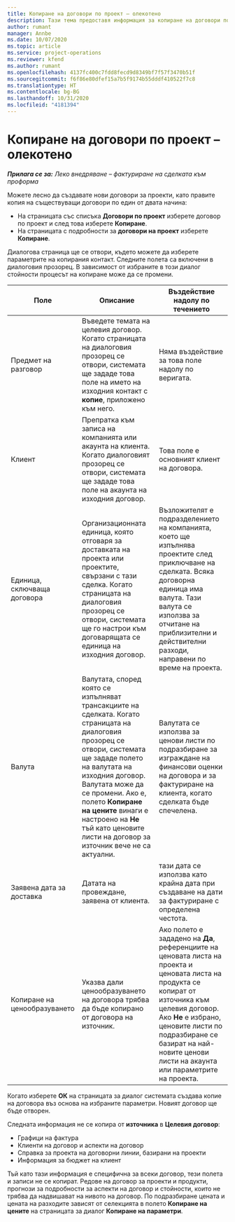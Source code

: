 ```yaml
---
title: Копиране на договори по проект – олекотено
description: Тази тема предоставя информация за копиране на договори по проекти в Project Operations.
author: rumant
manager: Annbe
ms.date: 10/07/2020
ms.topic: article
ms.service: project-operations
ms.reviewer: kfend
ms.author: rumant
ms.openlocfilehash: 4137fc400c7fdd8fecd9d8349bf7f57f3470b51f
ms.sourcegitcommit: f6f86e80dfef15a7b5f9174b55dddf410522f7c8
ms.translationtype: HT
ms.contentlocale: bg-BG
ms.lasthandoff: 10/31/2020
ms.locfileid: "4181394"
---
```

# <a name="copy-project-contracts---lite"></a>Копиране на договори по проект – олекотено

_**Прилага се за:** Леко внедряване – фактуриране на сделката към проформа_

Можете лесно да създавате нови договори за проекти, като правите копия на съществуващи договори по един от двата начина: 

  - На страницата със списъка **Договори по проект** изберете договор по проект и след това изберете **Копиране**.
  - На страницата с подробности за **договори на проект** изберете **Копиране**.

Диалогова страница ще се отвори, където можете да изберете параметрите на копирания контакт. Следните полета са включени в диалоговия прозорец. В зависимост от избраните в този диалог стойности процесът на копиране може да се промени.

| **Поле** | **Описание** | **Въздействие надолу по течението** |
| --- | --- | --- |
| Предмет на разговор | Въведете темата на целевия договор. Когато страницата на диалоговия прозорец се отвори, системата ще зададе това поле на името на изходния контакт с **копие**, приложено към него. | Няма въздействие за това поле надолу по веригата. |
| Клиент | Препратка към записа на компанията или акаунта на клиента. Когато диалоговият прозорец се отвори, системата ще зададе това поле на акаунта на изходния договор. | Това поле е основният клиент на договора. |
| Единица, сключваща договора | Организационната единица, която отговаря за доставката на проекта или проектите, свързани с тази сделка. Когато страницата на диалоговия прозорец се отвори, системата ще го настрои към договарящата се единица на изходния договор. | Възложителят е подразделението на компанията, което ще изпълнява проектите след приключване на сделката. Всяка договорна единица има валута. Тази валута се използва за отчитане на приблизителни и действителни разходи, направени по време на проекта. |
| Валута | Валутата, според която се изпълняват трансакциите на сделката. Когато страницата на диалоговия прозорец се отвори, системата ще зададе полето на валутата на изходния договор. Валутата може да се промени. Ако е, полето **Копиране на цените** винаги е настроено на **Не** тъй като ценовите листи на договор за източник вече не са актуални. | Валутата се използва за ценови листи по подразбиране за изграждане на финансови оценки на договора и за фактуриране на клиента, когато сделката бъде спечелена. |
| Заявена дата за доставка | Датата на провеждане, заявена от клиента. | тази дата се използва като крайна дата при създаване на дати за фактуриране с определена честота. |
| Копиране на ценообразуването | Указва дали ценообразуването на договора трябва да бъде копирано от договора на източник. | Ако полето е зададено на **Да**, референциите на ценовата листа на проекта и ценовата листа на продукта се копират от източника към целевия договор. Ако **Не** е избрано, ценовите листи по подразбиране се базират на най-новите ценови листи на акаунта или параметрите на проекта. |

Когато изберете **ОК** на страницата за диалог системата създава копие на договора въз основа на избраните параметри. Новият договор ще бъде отворен.

Следната информация не се копира от **източника** в **Целевия договор**:

  - Графици на фактура
  - Клиенти на договор и аспекти на договор
  - Справка за проекта на договорни линии, базирани на проекти
  - Информация за бюджет на клиент

Тъй като тази информация е специфична за всеки договор, тези полета и записи не се копират. Редове на договор за проекти и продукти, прогнози за подробности за аспекти на договор и стойности, които не трябва да надвишават на нивото на договор. По подразбиране цената и цената на разходите зависят от селекцията в полето **Копиране на цените** на страницата за диалог **Копиране на параметри**.
